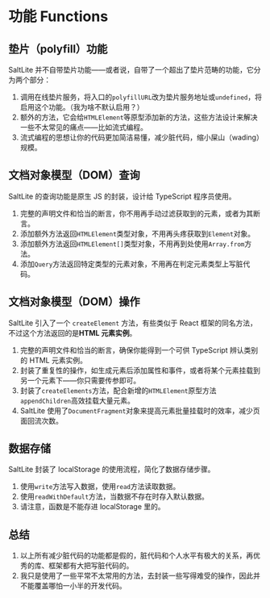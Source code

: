 # 功能 Functions

## 垫片（polyfill）功能

SaltLite 并不自带垫片功能——或者说，自带了一个超出了垫片范畴的功能，它分为两个部分：

1. 调用在线垫片服务，将入口的`polyfillURL`改为垫片服务地址或`undefined`，将启用这个功能。（我为啥不默认启用？）
2. 额外的方法，它会给`HTMLElement`等原型添加新的方法，这些方法设计来解决一些不太常见的痛点——比如流式编程。
3. 流式编程的思想让你的代码更加简洁易懂，减少脏代码，缩小屎山（wading）规模。

## 文档对象模型（DOM）查询

SaltLite 的查询功能是原生 JS 的封装，设计给 TypeScript 程序员使用。

1. 完整的声明文件和恰当的断言，你不用再手动过滤获取到的元素，或者为其断言。
2. 添加额外方法返回`HTMLElement`类型对象，不用再头疼获取到`Element`对象。
3. 添加额外方法返回`HTMLElement[]`类型对象，不用再到处使用`Array.from`方法。
4. 添加`Query`方法返回特定类型的元素对象，不用再在判定元素类型上写脏代码。

## 文档对象模型（DOM）操作

SaltLite 引入了一个 `createElement` 方法，有些类似于 React 框架的同名方法，不过这个方法返回的是**HTML 元素实例**。

1. 完整的声明文件和恰当的断言，确保你能得到一个可供 TypeScript 辨认类别的 HTML 元素实例。
2. 封装了重复性的操作，如生成元素后添加属性和事件，或者将某个元素挂载到另一个元素下——你只需要传参即可。
3. 封装了`createElements`方法，配合新增的`HTMLElement`原型方法`appendChildren`高效挂载大量元素。
4. SaltLite 使用了`DocumentFragment`对象来提高元素批量挂载时的效率，减少页面回流次数。

## 数据存储

SaltLite 封装了 localStorage 的使用流程，简化了数据存储步骤。

1. 使用`write`方法写入数据，使用`read`方法读取数据。
2. 使用`readWithDefault`方法，当数据不存在时存入默认数据。
3. 请注意，函数是不能存进 localStorage 里的。

## 总结

1. 以上所有减少脏代码的功能都是假的，脏代码和个人水平有极大的关系，再优秀的库、框架都有大把写脏代码的。
2. 我只是使用了一些平常不太常用的方法，去封装一些写得难受的操作，因此并不能覆盖哪怕一小半的开发代码。
